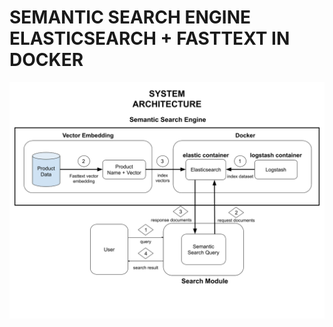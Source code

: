 # SEMANTIC SEARCH ENGINE ELASTICSEARCH + FASTTEXT IN DOCKER

![Screenshot](semantic_search_engine.png)